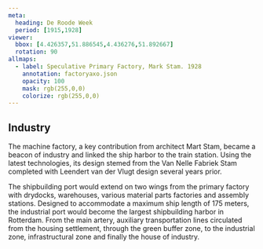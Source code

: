 ```yaml
---
meta:
  heading: De Roode Week
  period: [1915,1928]
viewer:
  bbox: [4.426357,51.886545,4.436276,51.892667]
  rotation: 90
allmaps:
  - label: Speculative Primary Factory, Mark Stam. 1928
    annotation: factoryaxo.json
    opacity: 100
    mask: rgb(255,0,0)
    colorize: rgb(255,0,0)
---
```


## Industry

The machine factory, a key contribution from architect Mart Stam, became a beacon of industry and linked the ship harbor to the train station. Using the latest technologies, its design stemed from the Van Nelle Fabriek Stam completed with Leendert van der Vlugt design several years prior.

The shipbuilding port would extend on two wings from the primary factory with drydocks, warehouses, various material parts factories and assembly stations. Designed to accommodate a maximum ship length of 175 meters, the industrial port would become the largest shipbuilding harbor in Rotterdam. From the main artery, auxiliary transportation lines circulated from the housing settlement, through the green buffer zone, to the industrial zone, infrastructural zone and finally the house of industry.
